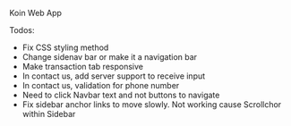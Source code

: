 Koin Web App

Todos:
- Fix CSS styling method
- Change sidenav bar or make it a navigation bar
- Make transaction tab responsive
- In contact us, add server support to receive input
- In contact us, validation for phone number
- Need to click Navbar text and not buttons to navigate
- Fix sidebar anchor links to move slowly. Not working cause Scrollchor within Sidebar

